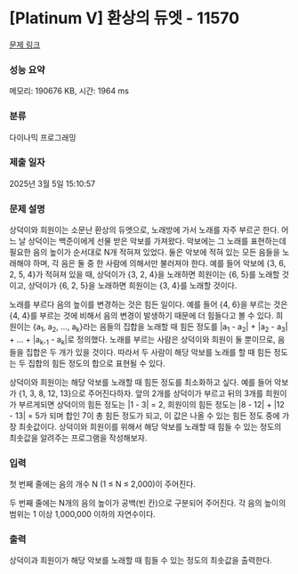 # [Platinum V] 환상의 듀엣 - 11570 

[문제 링크](https://www.acmicpc.net/problem/11570) 

### 성능 요약

메모리: 190676 KB, 시간: 1964 ms

### 분류

다이나믹 프로그래밍

### 제출 일자

2025년 3월 5일 15:10:57

### 문제 설명

<p>상덕이와 희원이는 소문난 환상의 듀엣으로, 노래방에 가서 노래를 자주 부르곤 한다. 어느 날 상덕이는 백준이에게 선물 받은 악보를 가져왔다. 악보에는 그 노래를 표현하는데 필요한 음의 높이가 순서대로 N개 적혀져 있었다. 둘은 악보에 적혀 있는 모든 음들을 노래해야 하며, 각 음은 둘 중 한 사람에 의해서만 불러져야 한다. 예를 들어 악보에 {3, 6, 2, 5, 4}가 적혀져 있을 때, 상덕이가 {3, 2, 4}을 노래하면 희원이는 {6, 5}를 노래할 것이고, 상덕이가 {6, 2, 5}을 노래하면 희원이는 {3, 4}를 노래할 것이다.</p>

<p>노래를 부르다 음의 높이를 변경하는 것은 힘든 일이다. 예를 들어 {4, 6}을 부르는 것은 {4, 4}를 부르는 것에 비해서 음의 변경이 발생하기 때문에 더 힘들다고 볼 수 있다. 희원이는 {a<sub>1</sub>, a<sub>2</sub>, ..., a<sub>k</sub>}라는 음들의 집합을 노래할 때 힘든 정도를 |a<sub>1</sub> - a<sub>2</sub>| + |a<sub>2</sub> - a<sub>3</sub>| + ... + |a<sub>k-1</sub> - a<sub>k</sub>|로 정의했다. 노래를 부르는 사람은 상덕이와 희원이 둘 뿐이므로, 음들을 집합은 두 개가 있을 것이다. 따라서 두 사람이 해당 악보를 노래를 할 때 힘든 정도는 두 집합의 힘든 정도의 합으로 표현될 수 있다.</p>

<p>상덕이와 희원이는 해당 악보를 노래할 때 힘든 정도를 최소화하고 싶다. 예를 들어 악보가 {1, 3, 8, 12, 13}으로 주어진다하자. 앞의 2개를 상덕이가 부르고 뒤의 3개를 희원이가 부르게되면 상덕이의 힘든 정도는 |1 - 3| = 2, 희원이의 힘든 정도는 |8 - 12| + |12 - 13| = 5가 되며 합인 7이 총 힘든 정도가 되고, 이 값은 나올 수 있는 힘든 정도 중에 가장 최솟값이다. 상덕이와 희원이를 위해서 해당 악보를 노래할 때 힘들 수 있는 정도의 최솟값을 알려주는 프로그램을 작성해보자.</p>

### 입력 

 <p>첫 번째 줄에는 음의 개수 N (1 ≤ N ≤ 2,000)이 주어진다.</p>

<p>두 번째 줄에는 N개의 음의 높이가 공백(빈 칸)으로 구분되어 주어진다. 각 음의 높이의 범위는 1 이상 1,000,000 이하의 자연수이다.</p>

### 출력 

 <p>상덕이과 희원이가 해당 악보를 노래할 때 힘들 수 있는 정도의 최솟값을 출력한다.</p>

